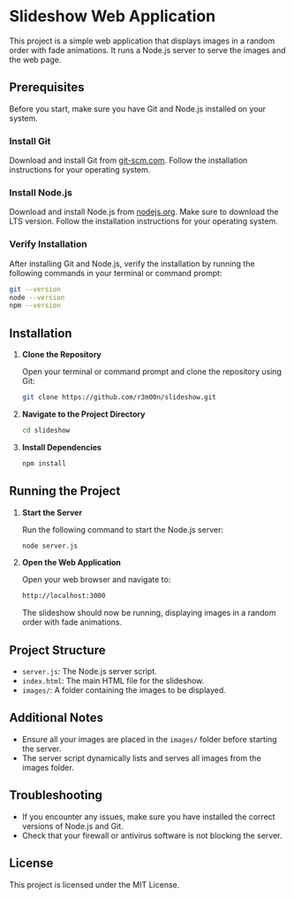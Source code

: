 # Slideshow Web Application

This project is a simple web application that displays images in a random order with fade animations. It runs a Node.js server to serve the images and the web page.

## Prerequisites

Before you start, make sure you have Git and Node.js installed on your system.

### Install Git

Download and install Git from [git-scm.com](https://git-scm.com/). Follow the installation instructions for your operating system.

### Install Node.js

Download and install Node.js from [nodejs.org](https://nodejs.org/). Make sure to download the LTS version. Follow the installation instructions for your operating system.

### Verify Installation

After installing Git and Node.js, verify the installation by running the following commands in your terminal or command prompt:

```sh
git --version
node --version
npm --version
```

## Installation

1. **Clone the Repository**

   Open your terminal or command prompt and clone the repository using Git:

   ```sh
   git clone https://github.com/r3m00n/slideshow.git
   ```

2. **Navigate to the Project Directory**

   ```sh
   cd slideshow
   ```

3. **Install Dependencies**

   ```sh
   npm install
   ```

## Running the Project

1. **Start the Server**

   Run the following command to start the Node.js server:

   ```sh
   node server.js
   ```

2. **Open the Web Application**

   Open your web browser and navigate to:

   ```sh
   http://localhost:3000
   ```

   The slideshow should now be running, displaying images in a random order with fade animations.

## Project Structure

- `server.js`: The Node.js server script.
- `index.html`: The main HTML file for the slideshow.
- `images/`: A folder containing the images to be displayed.

## Additional Notes

- Ensure all your images are placed in the `images/` folder before starting the server.
- The server script dynamically lists and serves all images from the images folder.

## Troubleshooting

- If you encounter any issues, make sure you have installed the correct versions of Node.js and Git.
- Check that your firewall or antivirus software is not blocking the server.

## License

This project is licensed under the MIT License.
